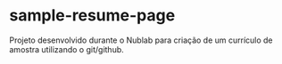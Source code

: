# sample-resume-page

Projeto desenvolvido durante o Nublab para criação de um currículo de amostra utilizando o git/github.

